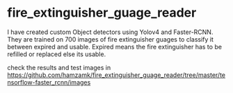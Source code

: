# fire_extinguisher_guage_reader

I have created custom Object detectors using Yolov4 and Faster-RCNN. They are trained on 700 images of fire extinguisher guages to classify it between expired and usable. Expired means the fire extinguisher has to be refilled or replaced else its usable.

check the results and test images in https://github.com/hamzamk/fire_extinguisher_guage_reader/tree/master/tensorflow-faster_rcnn/images

